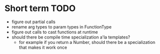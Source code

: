# Short term TODO

- figure out partial calls
- rename arg types to param types in FunctionType
- figure out calls to cast functions at runtime
- should there be compile time specialization a'la templates?
    - for example if you return a Number, should there be a specialization that makes it work once